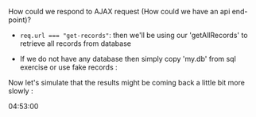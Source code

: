 How could we respond to AJAX request (How could we have an api end-point)?
<!-- async function handleRequest(req, res) {
    if (req.url === "/get-records") {
        // NOTE: handle manually
        let records = await getAllRecords();

        res.writeHead(200, {
            "Content-Type": "application/json",
            "Cache-Control": "no-cache"
        });
        res.end(JSON.stringify(records));
    } else {
        fileServer.serve(req, res);
    }
} -->

- `req.url === "get-records"`: then we'll be using our 'getAllRecords' to retrieve all records from database

<!--
async function getAllRecords() {
    var result = await SQL3.all(
        `
            SELECT
                Other.data AS 'other',
                Something.data AS 'something'
            FROM
                Something JOIN Other
                ON (Something.otherID = Other.id)
            ORDER BY
                Other.id DESC, Something.data ASC
        `
    );

    if (result && result.length > 0) {
        return result;
    }
}
-->

- If we do not have any database then simply copy 'my.db' from sql exercise or use fake records :
<!--
async function getAllRecords() {
	// fake DB results returned
	return [
		{ something: 53988400, other: "hello" },
		{ something: 342383991, other: "hello" },
		{ something: 7367746, other: "world" },
	];
}
-->

Now let's simulate that the results might be coming back a little bit more slowly :
<!-- var delay = util.promisify(setTimeout); -->


<!--
async function handleRequest(req, res) {
    if (req.url === "/get-records") {
        // NOTE: delay of one second into our response from the database
        await delay(1000);

        let records = await getAllRecords();

        res.writeHead(200, {
            "Content-Type": "application/json",
            "Cache-Control": "no-cache"
        });
        res.end(JSON.stringify(records));
    } else {
        fileServer.serve(req, res);
    }
}
-->

04:53:00

